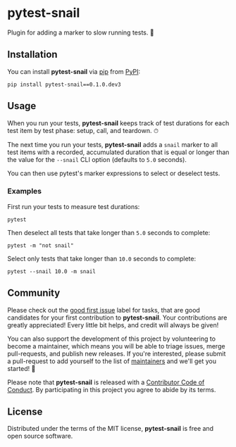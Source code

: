 # pytest-snail

Plugin for adding a marker to slow running tests. 🐌

## Installation

You can install **pytest-snail** via [pip][pip] from [PyPI][PyPI]:

```text
pip install pytest-snail==0.1.0.dev3
```
[pip]: https://pypi.python.org/pypi/pip/
[PyPI]: https://pypi.org/project/pytest-snail/

## Usage

When you run your tests, **pytest-snail** keeps track of test durations for
each test item by test phase: setup, call, and teardown. ⏱

The next time you run your tests, **pytest-snail** adds a `snail` marker to
all test items with a recorded, accumulated duration that is equal or longer
than the value for the `--snail` CLI option (defaults to `5.0` seconds).

You can then use pytest's marker expressions to select or deselect tests.

### Examples

First run your tests to measure test durations:

```text
pytest
```

Then deselect all tests that take longer than `5.0` seconds to complete:

```text
pytest -m "not snail"
```

Select only tests that take longer than `10.0` seconds to complete:

```text
pytest --snail 10.0 -m snail
```

## Community

Please check out the [good first issue][good first issue] label for tasks,
that are good candidates for your first contribution to
**pytest-snail**. Your contributions are greatly
appreciated! Every little bit helps, and credit will always be given!

You can also support the development of this project by volunteering to
become a maintainer, which means you will be able to triage issues, merge
pull-requests, and publish new releases. If you're interested, please submit
a pull-request to add yourself to the list of [maintainers][community] and
we'll get you started! 🚀

Please note that **pytest-snail** is released with a [Contributor Code of
Conduct][code-of-conduct]. By participating in this project you agree to
abide by its terms.

[good first issue]: https://github.com/hackebrot/pytest-snail/labels/good%20first%20issue
[code-of-conduct]: https://github.com/hackebrot/pytest-snail/blob/master/CODE_OF_CONDUCT.md
[community]: https://github.com/hackebrot/pytest-snail/blob/master/COMMUNITY.md

## License

Distributed under the terms of the MIT license, **pytest-snail** is free and
open source software.

